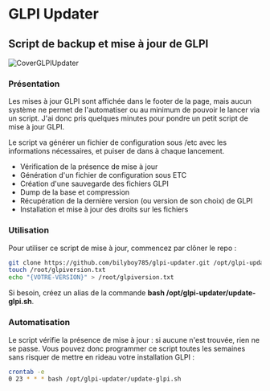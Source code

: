 # GLPI Updater
## Script de backup et mise à jour de GLPI
![CoverGLPIUpdater](https://goo.gl/pTixue)
### Présentation
Les mises à jour GLPI sont affichée dans le footer de la page, mais aucun système ne permet de l'automatiser ou au minimum de pouvoir le lancer via un script. J'ai donc pris quelques minutes pour pondre un petit script de mise à jour GLPI. 

Le script va générer un fichier de configuration sous /etc avec les informations nécessaires, et puiser de dans à chaque lancement.

* Vérification de la présence de mise à jour
* Génération d'un fichier de configuration sous ETC
* Création d'une sauvegarde des fichiers GLPI
* Dump de la base et compression
* Récupération de la dernière version (ou version de son choix) de GLPI
* Installation et mise à jour des droits sur les fichiers

### Utilisation
Pour utiliser ce script de mise à jour, commencez par clôner le repo :
```bash
git clone https://github.com/bilyboy785/glpi-updater.git /opt/glpi-updater
touch /root/glpiversion.txt
echo "{VOTRE-VERSION}" > /root/glpiversion.txt
```

Si besoin, créez un alias de la commande **bash /opt/glpi-updater/update-glpi.sh**.

### Automatisation
Le script vérifie la présence de mise à jour : si aucune n'est trouvée, rien ne se passe. Vous pouvez donc programmer ce script toutes les semaines sans risquer de mettre en rideau votre installation GLPI :
```bash
crontab -e
0 23 * * * bash /opt/glpi-updater/update-glpi.sh
```